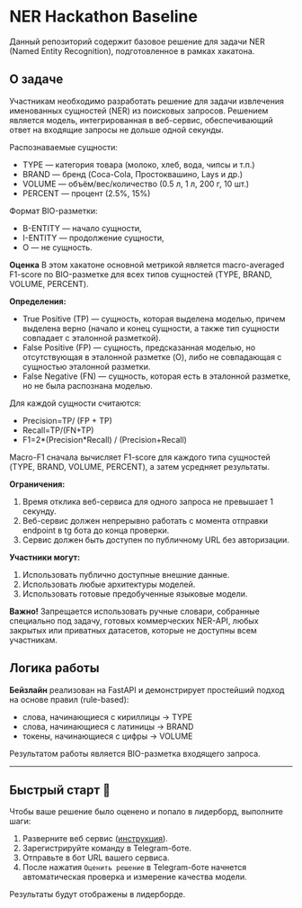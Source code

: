 # NER Hackathon Baseline

Данный репозиторий содержит базовое решение для задачи NER (Named Entity Recognition), подготовленное в рамках хакатона.  

## О задаче
Участникам необходимо разработать решение для задачи извлечения именованных сущностей (NER) из поисковых запросов. Решением является модель, интегрированная в веб-сервис, обеспечивающий ответ на входящие запросы не дольше одной секунды.

Распознаваемые сущности:
- TYPE — категория товара (молоко, хлеб, вода, чипсы и т.п.)
- BRAND — бренд (Coca-Cola, Простоквашино, Lays и др.)
- VOLUME — объём/вес/количество (0.5 л, 1 л, 200 г, 10 шт.)
- PERCENT — процент (2.5%, 15%)

Формат BIO-разметки:
- B-ENTITY — начало сущности,
- I-ENTITY — продолжение сущности,
- O — не сущность.

**Оценка**
В этом хакатоне основной метрикой является macro-averaged F1-score по BIO-разметке для всех типов сущностей (TYPE, BRAND, VOLUME, PERCENT).

**Определения:**
- True Positive (TP) — сущность, которая выделена моделью, причем выделена верно (начало и конец сущности, а также тип сущности совпадает с эталонной разметкой).
- False Positive (FP) — сущность, предсказанная моделью, но отсутствующая в эталонной разметке (O), либо не совпадающая с сущностью эталонной разметки.
- False Negative (FN) — сущность, которая есть в эталонной разметке, но не была распознана моделью.

Для каждой сущности считаются:
- Precision=TP/ (FP + TP)
- Recall=TP/(FN+TP)
- F1=2*(Precision*Recall) / (Precision+Recall)

Macro-F1 сначала вычисляет F1-score для каждого типа сущностей (TYPE, BRAND, VOLUME, PERCENT), а затем усредняет результаты.

**Ограничения:**
1. Время отклика веб-сервиса для одного запроса не превышает 1 секунду.
2. Веб-сервис должен непрерывно работать с момента отправки endpoint в tg бота до конца проверки.
3. Сервис должен быть доступен по публичному URL без авторизации.

**Участники могут:**
1. 	Использовать публично доступные внешние данные.
2.	Использовать любые архитектуры моделей.
3. 	Использовать готовые предобученные языковые модели.

**Важно!** Запрещается использовать ручные словари, собранные специально под задачу, готовых коммерческих NER-API, любых закрытых или приватных датасетов, которые не доступны всем участникам.

## Логика работы

**Бейзлайн** реализован на FastAPI и демонстрирует простейший подход на основе правил (rule-based):

- слова, начинающиеся с кириллицы → TYPE
- слова, начинающиеся с латиницы → BRAND
- токены, начинающиеся с цифры → VOLUME

Результатом работы является BIO-разметка входящего запроса.

---

## Быстрый старт 🚀

Чтобы ваше решение было оценено и попало в лидерборд, выполните шаги:
1. Разверните веб сервис ([инструкция](instruction.md)).
2. Зарегистрируйте команду в Telegram-боте.
3. Отправьте в бот URL вашего сервиса.
4. После нажатия ```Оценить решение``` в Telegram-боте начнется автоматическая проверка и измерение качества модели.

Результаты будут отображены в лидерборде.
